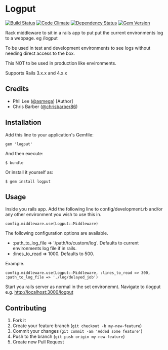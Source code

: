 # Logput

[![Build Status](https://api.travis-ci.org/asmega/logput.svg)](https://travis-ci.org/asmega/logput) [![Code Climate](https://codeclimate.com/github/asmega/logput/badges/gpa.svg)](https://codeclimate.com/github/asmega/logput) [![Dependency Status](https://gemnasium.com/asmega/logput.svg)](https://gemnasium.com/asmega/logput) [![Gem Version](https://badge.fury.io/rb/logput.svg)](https://badge.fury.io/rb/logput)

Rack middleware to sit in a rails app to put put the current environments log to a webpage. eg /logput

To be used in test and development environments to see logs without needing direct access to the box.

This NOT to be used in production like environments.

Supports Rails 3.x.x and 4.x.x

## Credits

* Phil Lee ([@asmega](https://github.com/asmega)) [Author]
* Chris Barber ([@chrisbarber86](https://github.com/chrisbarber86))

## Installation

Add this line to your application's Gemfile:

    gem 'logput'

And then execute:

    $ bundle

Or install it yourself as:

    $ gem install logput

## Usage

Inside you rails app. Add the following line to config/development.rb and/or any other environment you wish to use this in.

    config.middleware.use(Logput::Middleware)

The following configuration options are available.

* :path_to_log_file => '/path/to/custom/log'. Defaults to current environments log file if in rails.
* :lines_to_read => 1000. Defaults to 500.

Example.

    config.middleware.use(Logput::Middleware, :lines_to_read => 300, :path_to_log_file => './log/delayed_job')

Start you rails server as normal in the set environemnt. Navigate to /logput e.g. [http://localhost:3000/logput](http://localhost:3000/logput)

## Contributing

1. Fork it
2. Create your feature branch (`git checkout -b my-new-feature`)
3. Commit your changes (`git commit -am 'Added some feature'`)
4. Push to the branch (`git push origin my-new-feature`)
5. Create new Pull Request
